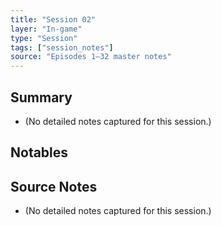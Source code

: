 ```yaml
---
title: "Session 02"
layer: "In-game"
type: "Session"
tags: ["session_notes"]
source: "Episodes 1–32 master notes"
---
```

## Summary

- (No detailed notes captured for this session.)
## Notables
## Source Notes

- (No detailed notes captured for this session.)
